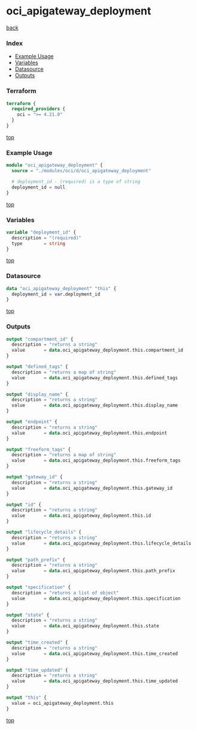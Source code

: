 # oci_apigateway_deployment

[back](../oci.md)

### Index

- [Example Usage](#example-usage)
- [Variables](#variables)
- [Datasource](#datasource)
- [Outputs](#outputs)

### Terraform

```terraform
terraform {
  required_providers {
    oci = ">= 4.21.0"
  }
}
```

[top](#index)

### Example Usage

```terraform
module "oci_apigateway_deployment" {
  source = "./modules/oci/d/oci_apigateway_deployment"

  # deployment_id - (required) is a type of string
  deployment_id = null
}
```

[top](#index)

### Variables

```terraform
variable "deployment_id" {
  description = "(required)"
  type        = string
}
```

[top](#index)

### Datasource

```terraform
data "oci_apigateway_deployment" "this" {
  deployment_id = var.deployment_id
}
```

[top](#index)

### Outputs

```terraform
output "compartment_id" {
  description = "returns a string"
  value       = data.oci_apigateway_deployment.this.compartment_id
}

output "defined_tags" {
  description = "returns a map of string"
  value       = data.oci_apigateway_deployment.this.defined_tags
}

output "display_name" {
  description = "returns a string"
  value       = data.oci_apigateway_deployment.this.display_name
}

output "endpoint" {
  description = "returns a string"
  value       = data.oci_apigateway_deployment.this.endpoint
}

output "freeform_tags" {
  description = "returns a map of string"
  value       = data.oci_apigateway_deployment.this.freeform_tags
}

output "gateway_id" {
  description = "returns a string"
  value       = data.oci_apigateway_deployment.this.gateway_id
}

output "id" {
  description = "returns a string"
  value       = data.oci_apigateway_deployment.this.id
}

output "lifecycle_details" {
  description = "returns a string"
  value       = data.oci_apigateway_deployment.this.lifecycle_details
}

output "path_prefix" {
  description = "returns a string"
  value       = data.oci_apigateway_deployment.this.path_prefix
}

output "specification" {
  description = "returns a list of object"
  value       = data.oci_apigateway_deployment.this.specification
}

output "state" {
  description = "returns a string"
  value       = data.oci_apigateway_deployment.this.state
}

output "time_created" {
  description = "returns a string"
  value       = data.oci_apigateway_deployment.this.time_created
}

output "time_updated" {
  description = "returns a string"
  value       = data.oci_apigateway_deployment.this.time_updated
}

output "this" {
  value = oci_apigateway_deployment.this
}
```

[top](#index)